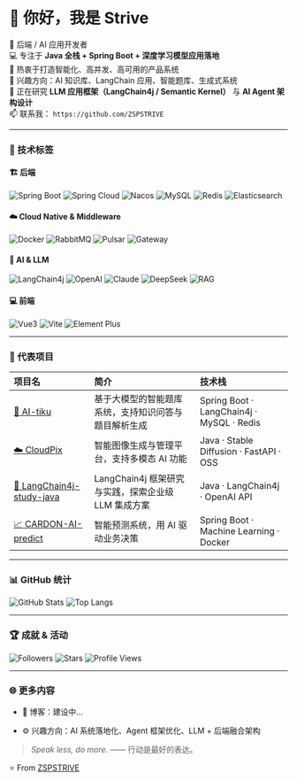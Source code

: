# 👋 你好，我是 Strive

🏢 后端 / AI 应用开发者  
💻 专注于 **Java 全栈 + Spring Boot + 深度学习模型应用落地**  
🚀 热衷于打造智能化、高并发、高可用的产品系统  
🧠 兴趣方向：AI 知识库、LangChain 应用、智能题库、生成式系统  
🌱 正在研究 **LLM 应用框架（LangChain4j / Semantic Kernel）** 与 **AI Agent 架构设计**  
📫 联系我： `https://github.com/ZSPSTRIVE`  

---

### 🧩 技术标签

#### 🏗️ 后端 
![Spring Boot](https://img.shields.io/badge/Spring%20Boot-6DB33F?logo=springboot&logoColor=fff)
![Spring Cloud](https://img.shields.io/badge/Spring%20Cloud-FF6F00?logo=spring&logoColor=fff)
![Nacos](https://img.shields.io/badge/Nacos-4FC08D?logo=alibabacloud&logoColor=fff)
![MySQL](https://img.shields.io/badge/MySQL-00758F?logo=mysql&logoColor=fff)
![Redis](https://img.shields.io/badge/Redis-DC382D?logo=redis&logoColor=fff)
![Elasticsearch](https://img.shields.io/badge/Elasticsearch-005571?logo=elasticsearch&logoColor=fff)

#### ☁️ Cloud Native & Middleware  
![Docker](https://img.shields.io/badge/Docker-2496ED?logo=docker&logoColor=fff)
![RabbitMQ](https://img.shields.io/badge/RabbitMQ-FF6600?logo=rabbitmq&logoColor=fff)
![Pulsar](https://img.shields.io/badge/Pulsar-188FFF?logo=apachepulsar&logoColor=fff)
![Gateway](https://img.shields.io/badge/Spring%20Gateway-00BCD4?logo=spring&logoColor=fff)

#### 🤖 AI & LLM  
![LangChain4j](https://img.shields.io/badge/LangChain4j-FFB300?logo=java&logoColor=fff)
![OpenAI](https://img.shields.io/badge/OpenAI-412991?logo=openai&logoColor=fff)
![Claude](https://img.shields.io/badge/Claude-000000?logo=anthropic&logoColor=fff)
![DeepSeek](https://img.shields.io/badge/DeepSeek-0066CC?logoColor=fff)
![RAG](https://img.shields.io/badge/RAG-Pipeline-blue?logo=ai&logoColor=fff)

#### 💻 前端  
![Vue3](https://img.shields.io/badge/Vue3-4FC08D?logo=vue.js&logoColor=fff)
![Vite](https://img.shields.io/badge/Vite-646CFF?logo=vite&logoColor=fff)
![Element Plus](https://img.shields.io/badge/Element%20Plus-409EFF?logo=element&logoColor=fff)


---

### 🚀 代表项目

| 项目名 | 简介 | 技术栈 |
|:--------|:------|:--------|
| [🧠 AI-tiku](https://github.com/ZSPSTRIVE/AI-tiku) | 基于大模型的智能题库系统，支持知识问答与题目解析生成 | Spring Boot · LangChain4j · MySQL · Redis |
| [☁️ CloudPix](https://github.com/ZSPSTRIVE/CloudPix) | 智能图像生成与管理平台，支持多模态 AI 功能 | Java · Stable Diffusion · FastAPI · OSS |
| [🧩 LangChain4j-study-java](https://github.com/ZSPSTRIVE/LangChain4j-study-java) | LangChain4j 框架研究与实践，探索企业级 LLM 集成方案 | Java · LangChain4j · OpenAI API |
| [📈 CARDON-AI-predict](https://github.com/ZSPSTRIVE/CARDON-AI-predict) | 智能预测系统，用 AI 驱动业务决策 | Spring Boot · Machine Learning · Docker |

<!-- PROJECTS-LIST:START -->

<!-- PROJECTS-LIST:END -->

---

### 📊 GitHub 统计
![GitHub Stats](https://github-readme-stats.vercel.app/api?username=ZSPSTRIVE&show_icons=true&theme=radical&count_private=true)
![Top Langs](https://github-readme-stats.vercel.app/api/top-langs/?username=ZSPSTRIVE&layout=compact&theme=tokyonight)

---

### 🏆 成就 & 活动

![Followers](https://img.shields.io/github/followers/ZSPSTRIVE?style=social)
![Stars](https://img.shields.io/github/stars/ZSPSTRIVE?style=social)
![Profile Views](https://komarev.com/ghpvc/?username=ZSPSTRIVE&color=brightgreen)

---



### 🌐 更多内容
- 📘 博客：建设中...

- ⚙️ 兴趣方向：AI 系统落地化、Agent 框架优化、LLM + 后端融合架构  

> *Speak less, do more.* —— 行动是最好的表达。



⭐️ From [ZSPSTRIVE](https://github.com/ZSPSTRIVE)
